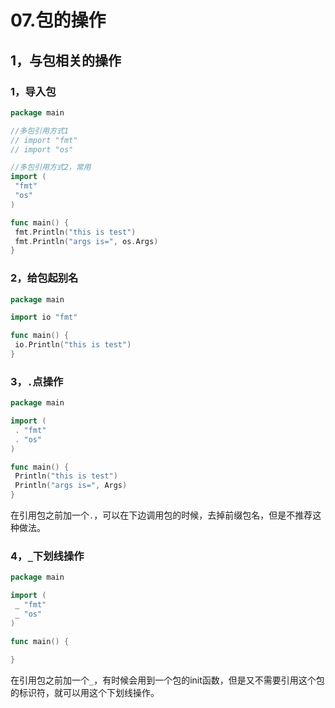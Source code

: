 # 07.包的操作

## 1，与包相关的操作

### 1，导入包

```go
package main

//多包引用方式1
// import "fmt"
// import "os"

//多包引用方式2，常用
import (
 "fmt"
 "os"
)

func main() {
 fmt.Println("this is test")
 fmt.Println("args is=", os.Args)
}
```

### 2，给包起别名

```go
package main

import io "fmt"

func main() {
 io.Println("this is test")
}
```

### 3，`.`点操作

```go
package main

import (
 . "fmt"
 . "os"
)

func main() {
 Println("this is test")
 Println("args is=", Args)
}
```

在引用包之前加一个`.`，可以在下边调用包的时候，去掉前缀包名，但是不推荐这种做法。

### 4，`_`下划线操作

```go
package main

import (
 _ "fmt"
 _ "os"
)

func main() {

}
```

在引用包之前加一个`_`，有时候会用到一个包的init函数，但是又不需要引用这个包的标识符，就可以用这个下划线操作。
